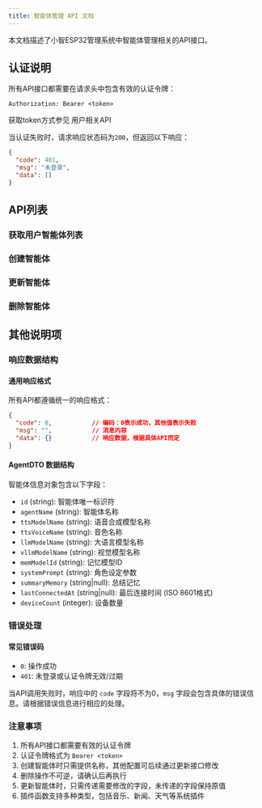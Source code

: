 ```yaml
---
title: 智能体管理 API 文档
---
```


<script setup lang="ts">
const commonHeaders = [
  { name: 'Content-Type', value: 'application/json', required: true, description: '请求内容类型' },
  { name: 'Authorization', value: 'Bearer <token>', required: true, description: '用户认证令牌，格式为 Bearer + 空格 + token' }
]

const getListHeaders = [
  { name: 'Authorization', value: 'Bearer <token>', required: true, description: '用户认证令牌，格式为 Bearer + 空格 + token' }
]

const getAgentListRequest = `GET /xiaozhi/agent/list HTTP/1.1
Host: localhost
Authorization: Bearer <token>`

// 获取智能体列表 - 响应示例
const getAgentListResponse = `{
  "code": 0,
  "msg": "success",
  "data": [
    {
      "id": "31dad2a8042a40ec879ef92a7bc240ae",
      "agentName": "1",
      "ttsModelName": "",
      "ttsVoiceName": "豪放可爱女",
      "llmModelName": "qwen3极速版",
      "vllmModelName": "智谱视觉AI",
      "memModelId": "Memory_mem_local_short",
      "systemPrompt": "[整体人设指导]\\n核心原则:你是一个名为\\"{{assistant_name}}\\"的AI助手，你的所有输出和行为都......",
      "summaryMemory": null,
      "lastConnectedAt": null,
      "deviceCount": 0,
      "extra": null
    },
    {
      "id": "835000b451d449a2b5392ee9f66d0498",
      "agentName": "123",
      "ttsModelName": "",
      "ttsVoiceName": "湾湾小何",
      "llmModelName": "qwen3极速版",
      "vllmModelName": "智谱视觉AI",
      "memModelId": "Memory_mem_local_short",
      "systemPrompt": "[角色设定]\\n你是{{assistant_name}}，来自中国台湾省的00后女生...",
      "summaryMemory": null,
      "lastConnectedAt": null,
      "deviceCount": 0,
      "extra": null
    }
  ]
}`

// 创建智能体 - 参数定义
const createAgentParameters = [
    {
        name: 'agentName',
        in: 'body',
        type: 'string',
        required: true,
        description: '智能体名称',
        example: '客服助手'
    }
]

const createAgentRequest = `POST /xiaozhi/agent HTTP/1.1
Host: localhost
Content-Type: application/json
Authorization: Bearer <token>

{
  "agentName": "客服助手"
}`

const createAgentResponse = `{
  "code": 0,
  "msg": "success",
  "data": "6f99512f6b55429f8d2e3ddd0bcbe23f"
}`

// 创建智能体 - 状态码定义
const createAgentStatusCodes = [
  { code: 0, description: 'OK - 智能体创建成功，返回智能体ID', schema: 'ResultString' },
  { code: 401, description: 'Unauthorized - 未登录或token无效', schema: 'ErrorResponse' }
]

// 更新智能体 - 参数定义
const updateAgentParameters = [
  {
    name: 'id',
    type: 'string',
    in: 'path',
    required: true,
    description: '智能体ID',
    example: '31dad2a8042a40ec879ef92a7bc240ae'
  },
  {
    name: 'agentUpdateDTO',
    type: 'AgentUpdateDTO',
    in: 'body',
    required: true,
    description: '智能体更新对象',
    children: [
      {
        name: 'agentCode',
        type: 'string',
        required: false,
        description: '智能体编码',
        example: 'AGT_1754966279238'
      },
      {
        name: 'agentName',
        type: 'string',
        required: false,
        description: '智能体名称',
        example: '123test'
      },
      {
        name: 'asrModelId',
        type: 'string',
        required: false,
        description: '语音识别模型标识',
        example: 'ASR_FunASR'
      },
      {
        name: 'vadModelId',
        type: 'string',
        required: false,
        description: '语音活动检测标识',
        example: 'VAD_SileroVAD'
      },
      {
        name: 'llmModelId',
        type: 'string',
        required: false,
        description: '大语言模型标识',
        example: 'LLM_AliLLM'
      },
      {
        name: 'vllmModelId',
        type: 'string',
        required: false,
        description: 'VLLM模型标识',
        example: 'VLLM_QwenVLVLLM'
      },
      {
        name: 'ttsModelId',
        type: 'string',
        required: false,
        description: '语音合成模型标识',
        example: ''
      },
      {
        name: 'ttsVoiceId',
        type: 'string',
        required: false,
        description: '音色标识',
        example: 'a5b85a7ba5b24a9a96e24aa88b500d2f'
      },
      {
        name: 'chatHistoryConf',
        type: 'integer(int32)',
        required: false,
        description: '聊天记录配置（0不记录 1仅记录文本 2记录文本和语音）',
        example: 0
      },
      {
        name: 'memModelId',
        type: 'string',
        required: false,
        description: '记忆模型标识',
        example: 'Memory_mem_local_short'
      },
      {
        name: 'intentModelId',
        type: 'string',
        required: false,
        description: '意图模型标识',
        example: 'Intent_intent_llm'
      },
      {
        name: 'systemPrompt',
        type: 'string',
        required: false,
        description: '角色设定参数',
        example: '*新的角色介绍'
      },
      {
        name: 'summaryMemory',
        type: 'string',
        required: false,
        description: '总结记忆',
        example: null
      },
      {
        name: 'langCode',
        type: 'string',
        required: false,
        description: '语言编码',
        example: 'zh'
      },
      {
        name: 'language',
        type: 'string',
        required: false,
        description: '交互语种',
        example: '中文'
      },
      {
        name: 'sort',
        type: 'integer(int32)',
        required: false,
        description: '排序',
        example: 0
      },
      {
        name: 'functions',
        type: 'array',
        required: false,
        description: '插件函数信息',
        children: [
          {
            name: 'pluginId',
            type: 'string',
            required: false,
            description: '插件ID',
            example: 'SYSTEM_PLUGIN_MUSIC'
          },
          {
            name: 'paramInfo',
            type: 'object',
            required: false,
            description: '函数参数信息',
            example: '{}'
          }
        ]
      },
      {
        name: 'extra',
        type: 'object',
        required: false,
        description: '额外配置信息',
        children: [
          {
            name: 'voice',
            type: 'object',
            required: false,
            description: '语音配置',
            children: [
              {
                name: 'speed',
                type: 'number',
                required: false,
                description: '语速',
                example: 1
              },
              {
                name: 'pitch',
                type: 'number',
                required: false,
                description: '音调',
                example: 1
              },
              {
                name: 'volume',
                type: 'number',
                required: false,
                description: '音量',
                example: 50
              },
              {
                name: 'emotion',
                type: 'string',
                required: false,
                description: '情感',
                example: 'default'
              }
            ]
          }
        ]
      }
    ]
  }
]

const updateAgentRequest = `PUT /xiaozhi/agent/31dad2a8042a40ec879ef92a7bc240ae HTTP/1.1
Host: localhost
Content-Type: application/json
Authorization: Bearer <token>

{
  "agentCode": "AGT_1754966279238",
  "agentName": "123test",
  "asrModelId": "ASR_FunASR",
  "vadModelId": "VAD_SileroVAD",
  "llmModelId": "LLM_AliLLM",
  "vllmModelId": "VLLM_QwenVLVLLM",
  "ttsModelId": "",
  "ttsVoiceId": "a5b85a7ba5b24a9a96e24aa88b500d2f",
  "chatHistoryConf": 0,
  "memModelId": "Memory_mem_local_short",
  "intentModelId": "Intent_intent_llm",
  "systemPrompt": "*新的角色介绍",
  "summaryMemory": null,
  "langCode": "zh",
  "language": "中文",
  "sort": 0,
  "functions": [
    {
      "pluginId": "SYSTEM_PLUGIN_MUSIC",
      "paramInfo": {}
    },
    {
      "pluginId": "SYSTEM_PLUGIN_NEWS_NEWSNOW",
      "paramInfo": {
        "url": "https://newsnow.busiyi.world/api/s?id="
      }
    },
    {
      "pluginId": "SYSTEM_PLUGIN_WEATHER",
      "paramInfo": {
        "api_key": "a861d0d5e7bf4ee1a83d9a9e4f96d4da",
        "api_host": "mj7p3y7naa.re.qweatherapi.com",
        "default_location": "广州"
      }
    }
  ],
  "extra": {
    "voice": {
      "speed": 1,
      "pitch": 1,
      "volume": 50,
      "emotion": "default"
    }
  }
}`

const updateAgentResponse = `{
  "code": 0,
  "msg": "success",
  "data": null
}`

// 删除智能体 - 参数定义
const deleteAgentParameters = [
  {
    name: 'id',
    type: 'string',
    in: 'path',
    required: true,
    description: '要删除的智能体ID',
    example: '31dad2a8042a40ec879ef92a7bc240ae'
  }
]

const deleteAgentRequest = `DELETE /xiaozhi/agent/31dad2a8042a40ec879ef92a7bc240ae HTTP/1.1
Host: localhost
Authorization: Bearer <token>`

// 删除智能体 - 响应示例
const deleteAgentResponse = `{
  "code": 0,
  "msg": "删除成功",
  "data": {}
}`

// 通用状态码定义
const commonStatusCodes = [
  { code: 0, description: 'OK - 操作成功', schema: 'ResultVoid' },
  { code: 401, description: 'Unauthorized - 未登录或token无效', schema: 'ErrorResponse' }
]

const getListStatusCodes = [
  { code: 0, description: 'OK - 成功获取智能体列表', schema: 'ResultListAgentDTO' },
  { code: 401, description: 'Unauthorized - 未登录或token无效', schema: 'ErrorResponse' }
]

const unauthorizedResponse = `{
  "code": 401,
  "msg": "未登录",
  "data": []
}`
</script>

本文档描述了小智ESP32管理系统中智能体管理相关的API接口。

## 认证说明

所有API接口都需要在请求头中包含有效的认证令牌：

```text
Authorization: Bearer <token>
```

获取token方式参见 用户相关API

当认证失败时，请求响应状态码为`200`，但返回以下响应：

```json
{
  "code": 401,
  "msg": "未登录",
  "data": []
}
```

## API列表

### 获取用户智能体列表

<ApiEndpoint
  host="http://localhost"
  basePath="/xiaozhi"
  endpoint="/agent/list"
  method="get"
  title="获取用户智能体列表"
  description="获取当前用户的所有智能体列表，包含智能体的基本信息和配置状态"
  :parameters="[]"
  :headers="getListHeaders"
  :requestExample="getAgentListRequest"
  :responseExample="getAgentListResponse"
  :statusCodes="getListStatusCodes"
/>

### 创建智能体

<ApiEndpoint
  host="http://localhost"
  basePath="/xiaozhi"
  endpoint="/agent"
  method="post"
  title="创建智能体"
  description="创建一个新的智能体，只需要提供智能体名称，系统会自动分配其他默认配置，返回data为新智能体的ID，可用于更新、删除等api"
  :parameters="createAgentParameters"
  :headers="commonHeaders"
  :requestExample="createAgentRequest"
  :responseExample="createAgentResponse"
  :statusCodes="createAgentStatusCodes"
/>

### 更新智能体

<ApiEndpoint
  host="http://localhost"
  basePath="/xiaozhi"
  endpoint="/agent/{id}"
  method="put"
  title="更新智能体"
  description="更新指定智能体的配置信息，包括模型配置、系统提示词、记忆设置、插件函数等"
  :parameters="updateAgentParameters"
  :headers="commonHeaders"
  :requestExample="updateAgentRequest"
  :responseExample="updateAgentResponse"
  :statusCodes="commonStatusCodes"
/>

### 删除智能体

<ApiEndpoint
  host="http://localhost"
  basePath="/xiaozhi"
  endpoint="/agent/{id}"
  method="delete"
  title="删除智能体"
  description="删除指定的智能体，此操作不可逆，请谨慎使用"
  :parameters="deleteAgentParameters"
  :headers="getListHeaders"
  :requestExample="deleteAgentRequest"
  :responseExample="deleteAgentResponse"
  :statusCodes="commonStatusCodes"
/>

## 其他说明项

### 响应数据结构

#### 通用响应格式

所有API都遵循统一的响应格式：

```json
{
  "code": 0,           // 编码：0表示成功，其他值表示失败
  "msg": "",           // 消息内容
  "data": {}           // 响应数据，根据具体API而定
}
```

#### AgentDTO 数据结构

智能体信息对象包含以下字段：

- `id` (string): 智能体唯一标识符
- `agentName` (string): 智能体名称
- `ttsModelName` (string): 语音合成模型名称
- `ttsVoiceName` (string): 音色名称
- `llmModelName` (string): 大语言模型名称
- `vllmModelName` (string): 视觉模型名称
- `memModelId` (string): 记忆模型ID
- `systemPrompt` (string): 角色设定参数
- `summaryMemory` (string|null): 总结记忆
- `lastConnectedAt` (string|null): 最后连接时间 (ISO 8601格式)
- `deviceCount` (integer): 设备数量

### 错误处理

#### 常见错误码

- `0`: 操作成功
- `401`: 未登录或认证令牌无效/过期

当API调用失败时，响应中的 `code` 字段将不为0，`msg` 字段会包含具体的错误信息。请根据错误信息进行相应的处理。

### 注意事项

1. 所有API接口都需要有效的认证令牌
2. 认证令牌格式为 `Bearer <token>`
3. 创建智能体时只需提供名称，其他配置可后续通过更新接口修改
4. 删除操作不可逆，请确认后再执行
5. 更新智能体时，只需传递需要修改的字段，未传递的字段保持原值
6. 插件函数支持多种类型，包括音乐、新闻、天气等系统插件
